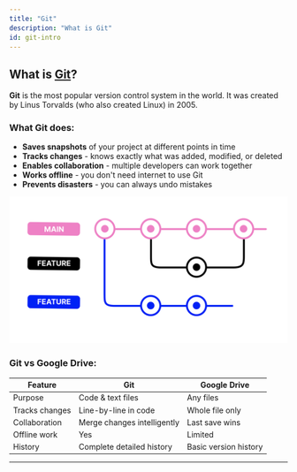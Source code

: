 ```yaml
---
title: "Git"
description: "What is Git"
id: git-intro
---
```


## What is [Git](https://git-scm.com/)?

**Git** is the most popular version control system in the world. It was created by Linus Torvalds (who also created Linux) in 2005.

### What Git does:

- **Saves snapshots** of your project at different points in time
- **Tracks changes** - knows exactly what was added, modified, or deleted
- **Enables collaboration** - multiple developers can work together
- **Works offline** - you don't need internet to use Git
- **Prevents disasters** - you can always undo mistakes

![Branching](../../static/img/branching.png)

### Git vs Google Drive:

| Feature | Git | Google Drive |
|---------|-----|--------------|
| Purpose | Code & text files | Any files |
| Tracks changes | Line-by-line in code | Whole file only |
| Collaboration | Merge changes intelligently | Last save wins |
| Offline work | Yes | Limited |
| History | Complete detailed history | Basic version history |

---